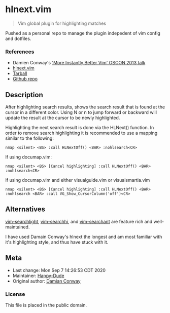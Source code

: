 # hlnext.vim

> Vim global plugin for highlighting matches

Pushed as a personal repo to manage the plugin indepedent of vim config and dotfiles.

### References
* Damien Conway's ['More Instantly Better Vim' OSCON 2013 talk](https://www.youtube.com/watch?v=aHm36-na4-4)
* [hlnext.vim](https://github.com/thoughtstream/Damian-Conway-s-Vim-Setup/blob/master/plugin/hlnext.vim)
* [Tarball](http://is.gd/IBV2013)
* [Github repo](https://github.com/thoughtstream/Damian-Conway-s-Vim-Setup)

## Description

After highlighting search results, shows the search result
that is found at the cursor in a different color.  Using N or n
to jump forward or backward will update the result at the
cursor to be newly highlighted.

Highlighting the next search result is done via the HLNext()
function.  In order to remove search highlighting it is
recommended to use a mapping similar to the following:

```vim
nmap <silent> <BS> :call HLNextOff() <BAR> :nohlsearch<CR>
```

If using documap.vim:

```vim
nmap <silent> <BS> [Cancel highlighting] :call HLNextOff() <BAR> :nohlsearch<CR>
```

If using documap.vim and either visualguide.vim or visualsmartia.vim

```vim
nmap <silent> <BS> [Cancel highlighting] :call HLNextOff() <BAR> :nohlsearch <BAR> :call VG_Show_CursorColumn('off')<CR>
```

## Alternatives

[vim-searchlight](https://github.com/PeterRincker/vim-searchlight/), [vim-searchhi](https://github.com/qxxxb/vim-searchhi), and [vim-searchant](https://github.com/timakro/vim-searchant) are feature rich and well-maintained.

I have used Damain Conway's hlnext the longest and am most familiar with it's highlighting style, and thus have stuck with it.

## Meta

* Last change:      Mon Sep  7 14:26:53 CDT 2020
* Maintainer:       [Happy-Dude](https://github.com/happy-dude)
* Original author:  [Damian Conway](https://github.com/thoughtstream)

### License

This file is placed in the public domain.

